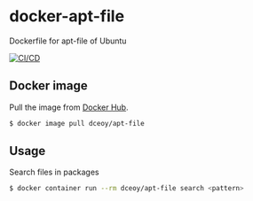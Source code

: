docker-apt-file
===============

Dockerfile for apt-file of Ubuntu

[![CI/CD](https://github.com/dceoy/docker-apt-file/actions/workflows/ci.yml/badge.svg)](https://github.com/dceoy/docker-apt-file/actions/workflows/ci.yml)

Docker image
------------

Pull the image from [Docker Hub](https://hub.docker.com/r/dceoy/apt-file/).

```sh
$ docker image pull dceoy/apt-file
```

Usage
-----

Search files in packages

```sh
$ docker container run --rm dceoy/apt-file search <pattern>
```
